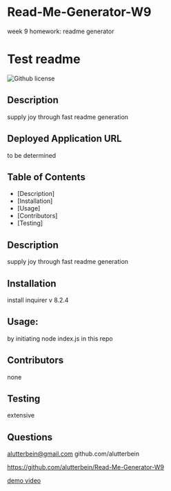 # Read-Me-Generator-W9
week 9 homework: readme generator
# Test readme
![Github license](https://img.shields.io/badge/license-MIT-blue.svg)
## Description
supply joy through fast readme generation
## Deployed Application URL
to be determined
## Table of Contents
* [Description]
* [Installation]
* [Usage]
* [Contributors]
* [Testing]
## Description
supply joy through fast readme generation
## Installation
install inquirer v 8.2.4
## Usage:
by initiating node index.js in this repo
## Contributors
none
## Testing
extensive
## Questions
alutterbein@gmail.com github.com/alutterbein

https://github.com/alutterbein/Read-Me-Generator-W9

[demo video](/media/week_9_demo.mp4)
